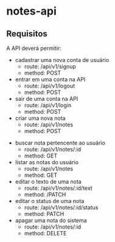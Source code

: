 # notes-api

## Requisitos

A API deverá permitir:
- cadastrar uma nova conta de usuário
  - route: /api/v1/signup
  - method: POST
- entrar em uma conta na API 
  - route: /api/v1/logout
  - method: POST
- sair de uma conta na API
  - route: /api/v1/login
  - method: POST
- criar uma nova nota
  - route: /api/v1/notes
  - method: POST
* buscar nota pertencente ao usuário 
  - route: /api/v1/notes/:id
  - method: GET
* listar as notas do usuário 
  - route: /api/v1/notes
  - method: GET
* editar o texto de uma nota 
  - route: /api/v1/notes/:id/text
  - method: /PATCH
* editar o status de uma nota 
  - route: /api/v1/notes/:id/status
  - method: PATCH 
* apagar uma nota do sistema 
  - route: /api/v1/notes/:id
  - method: DELETE
